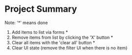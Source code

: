# Project Summary
Note: '*' means done

1. Add items to list via forms *
2. Remove items from list by clicking the 'X' button *
3. Clear all items with the 'clear all' button *
4. Clear UI state (remove the filter UI when there is no item)